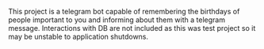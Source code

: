 This project is a telegram bot capable of remembering the birthdays of people important to you and informing about them with a telegram message.
Interactions with DB are not included as this was test project so it may be unstable to application shutdowns.
